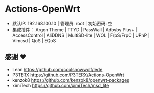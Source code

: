# Actions-OpenWrt




- 默认IP:   192.168.100.10   |  管理员: root  |  初始密码: 空 
- 集成插件：
     Argon Theme |  TTYD  |  PassWall | Adbyby Plus+ | AccessControl | AliDDNS | MultiSD-lite |  WOL | FrpS/FrpC | UPnP | Vlmcsd | QoS | EQoS 

## 感谢 ❤️

- Lean      https://github.com/coolsnowwolf/lede
- P3TERX    https://github.com/P3TERX/Actions-OpenWrt
- kenzok8   https://github.com/kenzok8/openwrt-packages
- ximiTech  https://github.com/ximiTech/msd_lite

